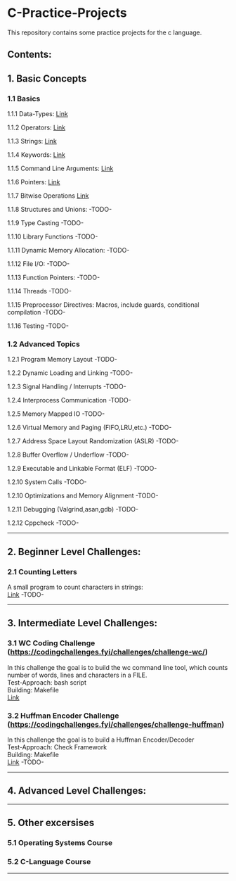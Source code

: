 # C-Practice-Projects

This repository contains some practice projects for the c language. 

## Contents:

## 1. Basic Concepts 

### 1.1 Basics 
1.1.1 Data-Types:
[Link](/Basic-Concepts/Basics/Data-Types/)  

1.1.2 Operators:
[Link](/Basic-Concepts/Basics/Operators/) 

1.1.3 Strings:
[Link](/Basic-Concepts/Basics/Strings)  

1.1.4 Keywords:
[Link](/Basic-Concepts/Basics/Keywords)  

1.1.5 Command Line Arguments:
[Link](/Basic-Concepts/Basics/Command-Line-Arguments/)

1.1.6 Pointers:
[Link](/Basic-Concepts/Basics/Pointers)  

1.1.7 Bitwise Operations
[Link](/Basic-Concepts/Basics/Bitwise-Operations)  

1.1.8 Structures and Unions:
-TODO-

1.1.9 Type Casting
-TODO-

1.1.10 Library Functions
-TODO-

1.1.11 Dynamic Memory Allocation:
-TODO-

1.1.12 File I/O:
-TODO-

1.1.13 Function Pointers:
-TODO-

1.1.14 Threads
-TODO-

1.1.15 Preprocessor Directives: Macros, include guards, conditional compilation
-TODO-

1.1.16 Testing
-TODO-  



### 1.2 Advanced Topics  

1.2.1 Program Memory Layout -TODO-  

1.2.2 Dynamic Loading and Linking -TODO-  

1.2.3 Signal Handling / Interrupts -TODO-  

1.2.4 Interprocess Communication -TODO-  

1.2.5 Memory Mapped IO -TODO-  

1.2.6 Virtual Memory and Paging (FIFO,LRU,etc.) -TODO-  

1.2.7 Address Space Layout Randomization (ASLR) -TODO-  

1.2.8 Buffer Overflow / Underflow -TODO-  

1.2.9 Executable and Linkable Format (ELF) -TODO-  

1.2.10 System Calls -TODO-  

1.2.10 Optimizations and Memory Alignment -TODO-  

1.2.11 Debugging (Valgrind,asan,gdb) -TODO-  

1.2.12 Cppcheck -TODO-  


---

## 2. Beginner Level Challenges:

### 2.1 Counting Letters
A small program to count characters in strings:  
[Link](/Beginner-Level/Counting-Letters/)
-TODO-

---

## 3. Intermediate Level Challenges:

### 3.1 WC Coding Challenge (https://codingchallenges.fyi/challenges/challenge-wc/)
In this challenge the goal is to build the wc command line tool, which counts number of words, lines and characters in a FILE.  
Test-Approach: bash script  
Building: Makefile  
[Link](/Intermediate-Level/WC-Challenge/)  

### 3.2 Huffman Encoder Challenge (https://codingchallenges.fyi/challenges/challenge-huffman)
In this challenge the goal is to build a Huffman Encoder/Decoder  
Test-Approach: Check Framework  
Building: Makefile  
[Link](/Intermediate-Level/Huffman-Encoder-Challenge/)
-TODO-

---

## 4. Advanced Level Challenges:

---

## 5. Other excersises

### 5.1 Operating Systems Course

### 5.2 C-Language Course
---
